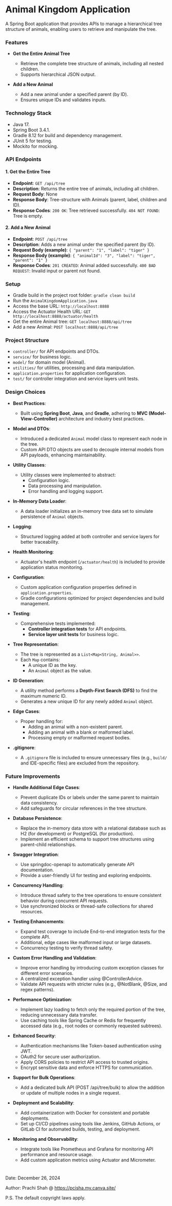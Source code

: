 # Animal Kingdom Application

A Spring Boot application that provides APIs to manage a hierarchical tree structure of animals, enabling users to retrieve and manipulate the tree.


### Features

- **Get the Entire Animal Tree**  
  - Retrieve the complete tree structure of animals, including all nested children.
  - Supports hierarchical JSON output.

- **Add a New Animal**  
  - Add a new animal under a specified parent (by ID).
  - Ensures unique IDs and validates inputs.


### Technology Stack

- Java 17.
- Spring Boot 3.4.1.
- Gradle 8.12 for build and dependency management.
- JUnit 5 for testing.
- Mockito for mocking.


### API Endpoints

#### 1. Get the Entire Tree
- **Endpoint**: `GET /api/tree`
- **Description**: Returns the entire tree of animals, including all children.
- **Request Body**: None
- **Response Body**: Tree-structure with Animals (parent, label, children and ID).
- **Response Codes**: `200 OK`: Tree retrieved successfully. `404 NOT FOUND`: Tree is empty.

#### 2. Add a New Animal
- **Endpoint**: `POST /api/tree`
- **Description**: Adds a new animal under the specified parent (by ID).
- **Request Body (example)**: 
`{
  "parent": "1",
  "label": "tiger"
}`
- **Response Body (example)**: `{
  "animalId": "3",
  "label": "tiger",
  "parent": "1"
}`
- **Response Codes**: `201 CREATED`:  Animal added successfully. `400 BAD REQUEST`: Invalid input or parent not found.


### Setup

- Gradle build in the project root folder: `gradle clean build`
- Run the `AnimalKingdomApplication.java`
- Access the base URL: `http://localhost:8888`
- Access the Actuator Health URL: `GET http://localhost:8888/actuator/health`
- Get the entire Animal tree: `GET localhost:8888/api/tree`
- Add a new Animal: `POST localhost:8888/api/tree`


### Project Structure

- `controller/` for API endpoints and DTOs.
- `service/` for business logic.
- `model/` for domain model (Animal).
- `utilities/` for utilities, processing and data manipulation.
- `application.properties` for application configuration.
- `test/` for controller integration and service layers unit tests.


### Design Choices

- **Best Practices**:
  - Built using **Spring Boot**, **Java**, and **Gradle**, adhering to **MVC (Model-View-Controller)** architecture and industry best practices.

- **Model and DTOs**:
  - Introduced a dedicated `Animal` model class to represent each node in the tree.
  - Custom API DTO objects are used to decouple internal models from API payloads, enhancing maintainability.

- **Utility Classes**:
  - Utility classes were implemented to abstract:
    - Configuration logic.
    - Data processing and manipulation.
    - Error handling and logging support.

- **In-Memory Data Loader**:
  - A data loader initializes an in-memory tree data set to simulate persistence of `Animal` objects.

- **Logging**:
  - Structured logging added at both controller and service layers for better traceability.

- **Health Monitoring**:
  - Actuator's health endpoint (`/actuator/health`) is included to provide application status monitoring.

- **Configuration**:
  - Custom application configuration properties defined in `application.properties`.
  - Gradle configurations optimized for project dependencies and build management.

- **Testing**:
  - Comprehensive tests implemented:
    - **Controller integration tests** for API endpoints.
    - **Service layer unit tests** for business logic.

- **Tree Representation**:
  - The tree is represented as a `List<Map<String, Animal>>`.
  - Each `Map` contains:
    - A unique ID as the key.
    - An `Animal` object as the value.

- **ID Generation**:
  - A utility method performs a **Depth-First Search (DFS)** to find the maximum numeric ID.
  - Generates a new unique ID for any newly added `Animal` object.

- **Edge Cases**:
  - Proper handling for:
    - Adding an animal with a non-existent parent.
    - Adding an animal with a blank or malformed label.
    - Processing empty or malformed request bodies.

- **.gitignore**:
  - A `.gitignore` file is included to ensure unnecessary files (e.g., `build/` and IDE-specific files) are excluded from the repository.


### Future Improvements

- **Handle Additional Edge Cases**:
    - Prevent duplicate IDs or labels under the same parent to maintain data consistency.
    - Add safeguards for circular references in the tree structure.

- **Database Persistence**:
    - Replace the in-memory data store with a relational database such as H2 (for development) or PostgreSQL (for production).
    - Implement an efficient schema to support tree structures using parent-child relationships.

- **Swagger Integration**:
    - Use springdoc-openapi to automatically generate API documentation.
    - Provide a user-friendly UI for testing and exploring endpoints.

- **Concurrency Handling**:
    - Introduce thread safety to the tree operations to ensure consistent behavior during concurrent API requests.
    - Use synchronized blocks or thread-safe collections for shared resources.

- **Testing Enhancements**:
    - Expand test coverage to include End-to-end integration tests for the complete API.
    - Additional, edge cases like malformed input or large datasets.
    - Concurrency testing to verify thread safety.

- **Custom Error Handling and Validation**:
    - Improve error handling by introducing custom exception classes for different error scenarios.
    - A centralized exception handler using @ControllerAdvice.
    - Validate API requests with stricter rules (e.g., @NotBlank, @Size, and regex patterns).

- **Performance Optimization**:
    - Implement lazy loading to fetch only the required portion of the tree, reducing unnecessary data transfer.
    - Use caching tools like Spring Cache or Redis for frequently accessed data (e.g., root nodes or commonly requested subtrees).

- **Enhanced Security**:
    - Authentication mechanisms like Token-based authentication using JWT.
    - OAuth2 for secure user authorization.
    - Apply CORS policies to restrict API access to trusted origins.
    - Encrypt sensitive data and enforce HTTPS for communication.

- **Support for Bulk Operations**:
    - Add a dedicated bulk API (POST /api/tree/bulk) to allow the addition or update of multiple nodes in a single request.

- **Deployment and Scalability**:
    - Add containerization with Docker for consistent and portable deployments.
    - Set up CI/CD pipelines using tools like Jenkins, GitHub Actions, or GitLab CI for automated builds, testing, and deployment.

- **Monitoring and Observability**:
    - Integrate tools like Prometheus and Grafana for monitoring API performance and resource usage.
    - Add custom application metrics using Actuator and Micrometer.

#
Date: December 26, 2024

Author: Prachi Shah @ https://pcisha.my.canva.site/

P.S. The default copyright laws apply.
